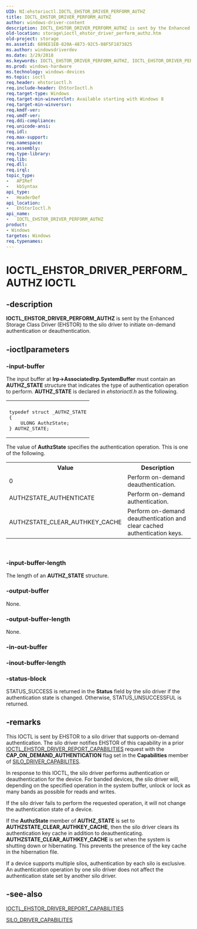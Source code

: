 ```yaml
---
UID: NI:ehstorioctl.IOCTL_EHSTOR_DRIVER_PERFORM_AUTHZ
title: IOCTL_EHSTOR_DRIVER_PERFORM_AUTHZ
author: windows-driver-content
description: IOCTL_EHSTOR_DRIVER_PERFORM_AUTHZ is sent by the Enhanced Storage Class Driver (EHSTOR) to the silo driver to initiate on-demand authentication or deauthentication.
old-location: storage\ioctl_ehstor_driver_perform_authz.htm
old-project: storage
ms.assetid: 689EE1EB-820A-4873-92C5-08F5F1873825
ms.author: windowsdriverdev
ms.date: 3/29/2018
ms.keywords: IOCTL_EHSTOR_DRIVER_PERFORM_AUTHZ, IOCTL_EHSTOR_DRIVER_PERFORM_AUTHZ control, IOCTL_EHSTOR_DRIVER_PERFORM_AUTHZ control code [Storage Devices], ehstorioctl/IOCTL_EHSTOR_DRIVER_PERFORM_AUTHZ, storage.ioctl_ehstor_driver_perform_authz
ms.prod: windows-hardware
ms.technology: windows-devices
ms.topic: ioctl
req.header: ehstorioctl.h
req.include-header: EhStorIoctl.h
req.target-type: Windows
req.target-min-winverclnt: Available starting with Windows 8
req.target-min-winversvr: 
req.kmdf-ver: 
req.umdf-ver: 
req.ddi-compliance: 
req.unicode-ansi: 
req.idl: 
req.max-support: 
req.namespace: 
req.assembly: 
req.type-library: 
req.lib: 
req.dll: 
req.irql: 
topic_type:
-	APIRef
-	kbSyntax
api_type:
-	HeaderDef
api_location:
-	EhStorIoctl.h
api_name:
-	IOCTL_EHSTOR_DRIVER_PERFORM_AUTHZ
product:
- Windows
targetos: Windows
req.typenames: 
---
```


# IOCTL_EHSTOR_DRIVER_PERFORM_AUTHZ IOCTL


## -description


<b>IOCTL_EHSTOR_DRIVER_PERFORM_AUTHZ</b> is sent by the Enhanced Storage Class Driver (EHSTOR) to the silo driver to initiate on-demand authentication or deauthentication.


## -ioctlparameters




### -input-buffer

The input buffer at <b>Irp-&gt;AssociatedIrp.SystemBuffer</b> must contain an <b>AUTHZ_STATE</b> structure that indicates the type of authentication operation to perform. <b>AUTHZ_STATE</b> is declared in <i>ehstorioctl.h</i> as the following.

<div class="code"><span codelanguage=""><table>
<tr>
<th></th>
</tr>
<tr>
<td>
<pre>typedef struct _AUTHZ_STATE
{
    ULONG AuthzState;
} AUTHZ_STATE;</pre>
</td>
</tr>
</table></span></div>
The value of <b>AuthzState</b> specifies the authentication operation. This is one of the following.

<table>
<tr>
<th> Value</th>
<th>Description</th>
</tr>
<tr>
<td>0</td>
<td>Perform on-demand deauthentication.</td>
</tr>
<tr>
<td>AUTHZSTATE_AUTHENTICATE</td>
<td>Perform on-demand authentication.</td>
</tr>
<tr>
<td>AUTHZSTATE_CLEAR_AUTHKEY_CACHE</td>
<td>Perform on-demand deauthentication and clear cached authentication keys.</td>
</tr>
</table>
 


### -input-buffer-length

The length of an <b>AUTHZ_STATE</b> structure.


### -output-buffer

None.


### -output-buffer-length

None.


### -in-out-buffer



<text></text>




### -inout-buffer-length



<text></text>




### -status-block

STATUS_SUCCESS is returned in the <b>Status</b> field by the silo driver if the authentication state is changed. Otherwise, STATUS_UNSUCCESSFUL is returned.


## -remarks



This IOCTL is sent by EHSTOR to a silo driver that supports on-demand authentication. The silo driver notifies EHSTOR of this capability in a prior <a href="https://msdn.microsoft.com/library/windows/hardware/hh451445">IOCTL_EHSTOR_DRIVER_REPORT_CAPABILITIES</a> request with the <b>CAP_ON_DEMAND_AUTHENTICATION</b> flag set in the <b>Capabilities</b> member of <a href="https://msdn.microsoft.com/32bb774f-b1eb-4198-8e4c-febcac83153d">SILO_DRIVER_CAPABILITES</a>. 

In response to this IOCTL, the silo driver performs authentication or deauthentication for the device. For banded devices, the silo driver will, depending on the specified operation in the system buffer, unlock or lock as many bands as possible for reads and writes.

If the silo driver fails to perform the requested operation, it will not change the authentication state of a device. 

If the <b>AuthzState</b> member of <b>AUTHZ_STATE</b> is set to <b>AUTHZSTATE_CLEAR_AUTHKEY_CACHE</b>, then the silo driver clears its authentication key cache in addition to deauthenticating. <b>AUTHZSTATE_CLEAR_AUTHKEY_CACHE</b> is set when the system is shutting down or hibernating. This prevents the presence of the  key cache in the hibernation file.

If a device supports multiple silos, authentication by each silo is exclusive. An authentication operation by one silo driver does not affect the authentication state set by another silo driver.




## -see-also




<a href="https://msdn.microsoft.com/library/windows/hardware/hh451445">IOCTL_EHSTOR_DRIVER_REPORT_CAPABILITIES</a>



<a href="https://msdn.microsoft.com/32bb774f-b1eb-4198-8e4c-febcac83153d">SILO_DRIVER_CAPABILITES</a>
 

 

